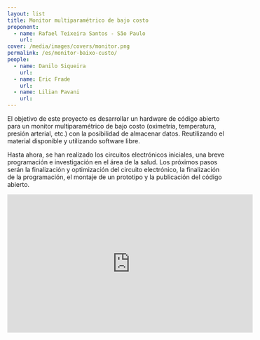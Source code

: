 ```yaml
---
layout: list
title: Monitor multiparamétrico de bajo costo
proponent:
  - name: Rafael Teixeira Santos - São Paulo 
    url: 
cover: /media/images/covers/monitor.png
permalink: /es/monitor-baixo-custo/
people:
  - name: Danilo Siqueira
    url: 
  - name: Eric Frade
    url: 
  - name: Lilian Pavani
    url: 
---
```


El objetivo de este proyecto es desarrollar un hardware de código abierto para un monitor multiparamétrico de bajo costo (oximetría, temperatura, presión arterial, etc.) con la posibilidad de almacenar datos. Reutilizando el material disponible y utilizando software libre.

Hasta ahora, se han realizado los circuitos electrónicos iniciales, una breve programación e investigación en el área de la salud. Los próximos pasos serán la finalización y optimización del circuito electrónico, la finalización de la programación, el montaje de un prototipo y la publicación del código abierto.


<div class="video-wrapper video-wrapper-16x9">
<iframe width="560" height="315" src="https://www.youtube.com/embed/VnPS406ied0" frameborder="0" allow="accelerometer; autoplay; encrypted-media; gyroscope; picture-in-picture" allowfullscreen></iframe>
</div>